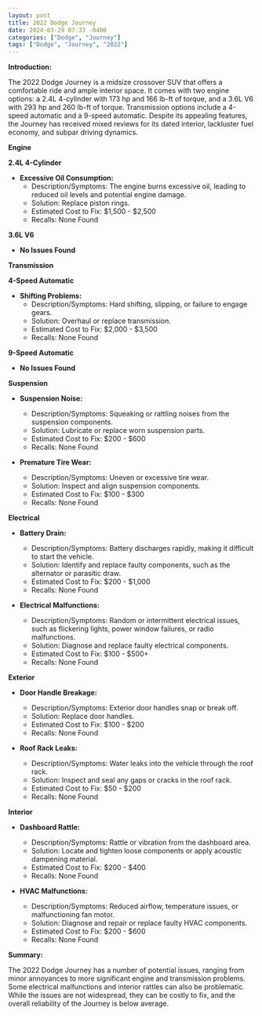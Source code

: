 ```yaml
---
layout: post
title: 2022 Dodge Journey
date: 2024-03-29 07:33 -0400
categories: ["Dodge", "Journey"]
tags: ["Dodge", "Journey", "2022"]
---
```

**Introduction:**

The 2022 Dodge Journey is a midsize crossover SUV that offers a comfortable ride and ample interior space. It comes with two engine options: a 2.4L 4-cylinder with 173 hp and 166 lb-ft of torque, and a 3.6L V6 with 293 hp and 260 lb-ft of torque. Transmission options include a 4-speed automatic and a 9-speed automatic. Despite its appealing features, the Journey has received mixed reviews for its dated interior, lackluster fuel economy, and subpar driving dynamics.

**Engine**

**2.4L 4-Cylinder**

* **Excessive Oil Consumption:**
    * Description/Symptoms: The engine burns excessive oil, leading to reduced oil levels and potential engine damage.
    * Solution: Replace piston rings.
    * Estimated Cost to Fix: $1,500 - $2,500
    * Recalls: None Found

**3.6L V6**

* **No Issues Found**

**Transmission**

**4-Speed Automatic**

* **Shifting Problems:**
    * Description/Symptoms: Hard shifting, slipping, or failure to engage gears.
    * Solution: Overhaul or replace transmission.
    * Estimated Cost to Fix: $2,000 - $3,500
    * Recalls: None Found

**9-Speed Automatic**

* **No Issues Found**

**Suspension**

* **Suspension Noise:**
    * Description/Symptoms: Squeaking or rattling noises from the suspension components.
    * Solution: Lubricate or replace worn suspension parts.
    * Estimated Cost to Fix: $200 - $600
    * Recalls: None Found

* **Premature Tire Wear:**
    * Description/Symptoms: Uneven or excessive tire wear.
    * Solution: Inspect and align suspension components.
    * Estimated Cost to Fix: $100 - $300
    * Recalls: None Found

**Electrical**

* **Battery Drain:**
    * Description/Symptoms: Battery discharges rapidly, making it difficult to start the vehicle.
    * Solution: Identify and replace faulty components, such as the alternator or parasitic draw.
    * Estimated Cost to Fix: $200 - $1,000
    * Recalls: None Found

* **Electrical Malfunctions:**
    * Description/Symptoms: Random or intermittent electrical issues, such as flickering lights, power window failures, or radio malfunctions.
    * Solution: Diagnose and replace faulty electrical components.
    * Estimated Cost to Fix: $100 - $500+
    * Recalls: None Found

**Exterior**

* **Door Handle Breakage:**
    * Description/Symptoms: Exterior door handles snap or break off.
    * Solution: Replace door handles.
    * Estimated Cost to Fix: $100 - $200
    * Recalls: None Found

* **Roof Rack Leaks:**
    * Description/Symptoms: Water leaks into the vehicle through the roof rack.
    * Solution: Inspect and seal any gaps or cracks in the roof rack.
    * Estimated Cost to Fix: $50 - $200
    * Recalls: None Found

**Interior**

* **Dashboard Rattle:**
    * Description/Symptoms: Rattle or vibration from the dashboard area.
    * Solution: Locate and tighten loose components or apply acoustic dampening material.
    * Estimated Cost to Fix: $200 - $400
    * Recalls: None Found

* **HVAC Malfunctions:**
    * Description/Symptoms: Reduced airflow, temperature issues, or malfunctioning fan motor.
    * Solution: Diagnose and repair or replace faulty HVAC components.
    * Estimated Cost to Fix: $200 - $600
    * Recalls: None Found

**Summary:**

The 2022 Dodge Journey has a number of potential issues, ranging from minor annoyances to more significant engine and transmission problems. Some electrical malfunctions and interior rattles can also be problematic. While the issues are not widespread, they can be costly to fix, and the overall reliability of the Journey is below average.
